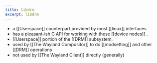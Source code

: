 ```yaml
---
title: libdrm
excerpt: libdrm
---
```

 - a [[Userspace]] counterpart provided by most [[linux]] interfaces
- has a pleasant-ish C API for working with these [[device nodes]] .
- [[Userspace]] portion of the [[DRM]] subsystem.
- used by [[The Wayland Compositor]] to do [[modsetting]] and other [[DRM]] operations
- not used by [[The Wayland Client]] directly (generally)